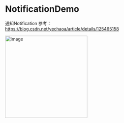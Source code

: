 # NotificationDemo
通知Notification
参考：https://blog.csdn.net/yechaoa/article/details/125465158

<img width="267" alt="image" src="https://github.com/JasonChance1/NotificationDemo/assets/95063980/f7ed08c7-fae7-421f-9b18-59af0f24247a">
